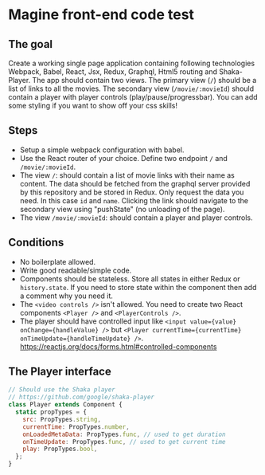 # Magine front-end code test

## The goal
Create a working single page application containing following technologies Webpack, Babel, React, Jsx, Redux, Graphql, Html5 routing and Shaka-Player. The app should contain two views. The primary view (`/`) should be a list of links to all the movies. The secondary view (`/movie/:movieId`) should contain a player with player controls (play/pause/progressbar). You can add some styling if you want to show off your css skills!

## Steps
- Setup a simple webpack configuration with babel.
- Use the React router of your choice. Define two endpoint `/` and `/movie/:movieId`.
- The view `/`: should contain a list of movie links with their name as content. The data should be fetched from the graphql server provided by this repository and be stored in Redux. Only request the data you need. In this case `id` and `name`. Clicking the link should navigate to the secondary view using "pushState" (no unloading of the page).
- The view `/movie/:movieId`: should contain a player and player controls.

## Conditions
- No boilerplate allowed.
- Write good readable/simple code.
- Components should be stateless. Store all states in either Redux or `history.state`. If you need to store state within the component then add a comment why you need it.
- The `<video controls />` isn't allowed. You need to create two React components `<Player />` and `<PlayerControls />`.
- The player should have controlled input like `<input value={value} onChange={handleValue} />` but `<Player currentTime={currentTime} onTimeUpdate={handleTimeUpdate} />`. https://reactjs.org/docs/forms.html#controlled-components

## The Player interface
```js
// Should use the Shaka player
// https://github.com/google/shaka-player
class Player extends Component {
  static propTypes = {
    src: PropTypes.string,
    currentTime: PropTypes.number,
    onLoadedMetaData: PropTypes.func, // used to get duration
    onTimeUpdate: PropTypes.func, // used to get current time
    play: PropTypes.bool,
  };
}
```
